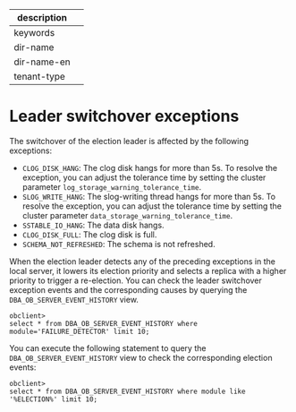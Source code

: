 |description||
|---|---|
|keywords||
|dir-name||
|dir-name-en||
|tenant-type||

# Leader switchover exceptions

The switchover of the election leader is affected by the following exceptions:

* `CLOG_DISK_HANG`: The clog disk hangs for more than 5s. To resolve the exception, you can adjust the tolerance time by setting the cluster parameter `log_storage_warning_tolerance_time`.
* `SLOG_WRITE_HANG`: The slog-writing thread hangs for more than 5s. To resolve the exception, you can adjust the tolerance time by setting the cluster parameter `data_storage_warning_tolerance_time`.
* `SSTABLE_IO_HANG`: The data disk hangs.
* `CLOG_DISK_FULL`: The clog disk is full.
* `SCHEMA_NOT_REFRESHED`: The schema is not refreshed.

When the election leader detects any of the preceding exceptions in the local server, it lowers its election priority and selects a replica with a higher priority to trigger a re-election. You can check the leader switchover exception events and the corresponding causes by querying the `DBA_OB_SERVER_EVENT_HISTORY` view.

```
obclient>
select * from DBA_OB_SERVER_EVENT_HISTORY where module='FAILURE_DETECTOR' limit 10;
```

You can execute the following statement to query the `DBA_OB_SERVER_EVENT_HISTORY` view to check the corresponding election events:

```
obclient>
select * from DBA_OB_SERVER_EVENT_HISTORY where module like '%ELECTION%' limit 10;
```

